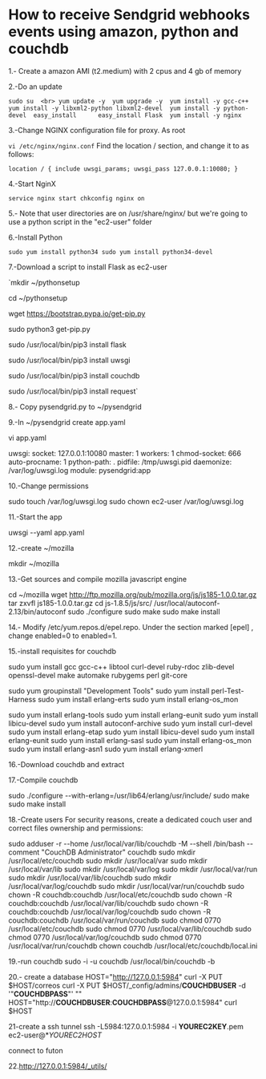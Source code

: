 # How to receive Sendgrid webhooks events using amazon, python and  couchdb 

1.- Create a  amazon AMI (t2.medium) with 2 cpus and 4 gb of memory


2.-Do an update 

`sudo su  <br>
yum update -y 
yum upgrade -y 
yum install -y gcc-c++ 
yum install -y libxml2-python libxml2-devel 
yum install -y python-devel 
easy_install 	 
easy_install Flask 
yum install -y nginx `

3.-Change NGINX configuration file for proxy.
As root 

`vi /etc/nginx/nginx.conf`
Find the location / section, and change it to as follows:

`location / {
    include uwsgi_params;
    uwsgi_pass 127.0.0.1:10080;
}`


4.-Start NginX

`service nginx start
chkconfig nginx on`
	
	
5.- Note that user directories are on  /usr/share/nginx/  but we're going to use a python script in  the "ec2-user" folder



6.-Install Python 

`sudo yum install python34
sudo yum install python34-devel`

7.-Download a script to install Flask  as ec2-user

`mkdir ~/pythonsetup

cd ~/pythonsetup

wget https://bootstrap.pypa.io/get-pip.py

sudo python3  get-pip.py

sudo /usr/local/bin/pip3 install flask

sudo /usr/local/bin/pip3 install uwsgi

sudo /usr/local/bin/pip3 install couchdb

sudo /usr/local/bin/pip3 install request`

8.- Copy pysendgrid.py to ~/pysendgrid

9.-In ~/pysendgrid create app.yaml 

vi app.yaml

uwsgi:
  socket: 127.0.0.1:10080
  master: 1
  workers: 1
  chmod-socket: 666
  auto-procname: 1
  python-path: .
  pidfile: /tmp/uwsgi.pid
  daemonize: /var/log/uwsgi.log
  module: pysendgrid:app


10.-Change permissions

sudo touch /var/log/uwsgi.log 
sudo chown ec2-user /var/log/uwsgi.log                             


11.-Start the app 

uwsgi --yaml app.yaml



12.-create ~/mozilla

mkdir ~/mozilla

13.-Get sources and compile mozilla javascript engine

cd ~/mozilla
wget http://ftp.mozilla.org/pub/mozilla.org/js/js185-1.0.0.tar.gz
tar zxvfl js185-1.0.0.tar.gz
cd js-1.8.5/js/src/
/usr/local/autoconf-2.13/bin/autoconf
sudo ./configure
sudo make
sudo make install 


14.- Modify /etc/yum.repos.d/epel.repo. Under the section marked [epel] , change enabled=0 to enabled=1.

15.-install requisites for couchdb

sudo yum install gcc gcc-c++ libtool curl-devel ruby-rdoc zlib-devel openssl-devel make automake rubygems perl git-core

sudo yum groupinstall "Development Tools"
sudo yum install perl-Test-Harness
sudo yum install erlang-erts
sudo yum install erlang-os_mon

sudo yum install erlang-tools
sudo yum install erlang-eunit
sudo yum install libicu-devel
sudo yum install autoconf-archive 
sudo yum install curl-devel
sudo yum install erlang-etap
sudo yum install libicu-devel
sudo yum install erlang-eunit
sudo yum install erlang-sasl
sudo yum install erlang-os_mon
sudo yum install erlang-asn1
sudo yum install erlang-xmerl

16.-Download couchdb and extract

17.-Compile couchdb

sudo ./configure --with-erlang=/usr/lib64/erlang/usr/include/
sudo make 
sudo make install

18.-Create users
For security reasons, create a dedicated couch user and correct files ownership and permissions:

sudo adduser -r --home /usr/local/var/lib/couchdb -M --shell /bin/bash --comment "CouchDB Administrator" couchdb
sudo mkdir /usr/local/etc/couchdb
sudo mkdir /usr/local/var
sudo mkdir /usr/local/var/lib
sudo mkdir /usr/local/var/log
sudo mkdir /usr/local/var/run
sudo mkdir /usr/local/var/lib/couchdb
sudo mkdir /usr/local/var/log/couchdb
sudo mkdir /usr/local/var/run/couchdb
sudo chown -R couchdb:couchdb /usr/local/etc/couchdb
sudo chown -R couchdb:couchdb /usr/local/var/lib/couchdb
sudo chown -R couchdb:couchdb /usr/local/var/log/couchdb
sudo chown -R couchdb:couchdb /usr/local/var/run/couchdb
sudo chmod 0770 /usr/local/etc/couchdb
sudo chmod 0770 /usr/local/var/lib/couchdb
sudo chmod 0770 /usr/local/var/log/couchdb
sudo chmod 0770 /usr/local/var/run/couchdb
chown couchdb /usr/local/etc/couchdb/local.ini

19.-run couchdb
sudo -i -u couchdb /usr/local/bin/couchdb -b

20.- create a database
HOST="http://127.0.0.1:5984"
curl -X PUT $HOST/correos
curl -X PUT $HOST/_config/admins/**COUCHDBUSER** -d '"**COUCHDBPASS**"' ""
HOST="http://**COUCHDBUSER**:**COUCHDBPASS**@127.0.0.1:5984"
curl $HOST

21-create a ssh tunnel
ssh -L5984:127.0.0.1:5984 -i **YOUREC2KEY**.pem ec2-user@**YOUREC2HOST*

connect to futon

22.http://127.0.0.1:5984/_utils/

